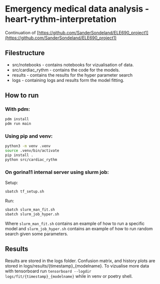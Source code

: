 # Emergency medical data analysis - heart-rythm-interpretation

Continuation of [https://github.com/SanderSondeland/ELE690_project1](https://github.com/SanderSondeland/ELE690_project1)

## Filestructure

* src/notebooks - contains notebooks for vizualisation of data.
* src/cardiac_rythm - contains the code for the models.
* results - contains the results for the hyper parameter search
* logs - containing logs and results form the model fitting.

## How to run

### With pdm:

```sh
pdm install
pdm run main
```

### Using pip and venv:

```sh
python3 -m venv .venv
source .venv/bin/activate
pip install .
python src/cardiac_rythm
```

### On gorina11 internal server using slurm job:

Setup:
```sh
sbatch tf_setup.sh
```

Run:
```sh
sbatch slurm_man_fit.sh
sbatch slurm_job_hyper.sh
```

Where `slurm_man_fit.sh` contains an example of how to run a specific model and `slurm_job_hyper.sh`
contains an example of how to run random search given some parameters.

## Results

Results are stored in the logs folder. Confusion matrix, and history plots are stored in logs/results/{timestamp}_{modelname}.
To vizualise more data with tensorboard run `tensorboard --logdir logs/fit/{timestamp}_{modelname}` while in venv or poetry shell.


